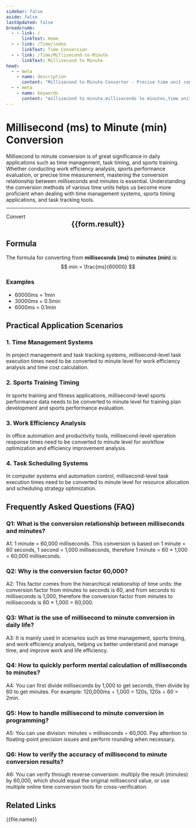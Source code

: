 ```yaml
---
sidebar: false
aside: false
lastUpdated: false
breadcrumb:
  - - link: /
      linkText: Home
  - - link: /Time/index
      linkText: Time Conversion
  - - link: /Time/Millisecond-to-Minute
      linkText: Millisecond to Minute
head:
  - - meta
    - name: description
      content: "Millisecond to Minute Converter - Precise time unit conversion tool, supporting fast conversion from milliseconds to minutes. Suitable for time management, task timing, sports training and other scenarios, providing conversion relationships and practical application guidance for time units such as milliseconds (ms), seconds (s), minutes."
  - - meta
    - name: keywords
      content: "millisecond to minute,milliseconds to minutes,time unit conversion,ms to minute,millisecond converter,minute conversion,time conversion,time management,task timing,sports training,millisecond symbol,time unit,milliseconds,minutes,time measurement,timer"
---
```

# Millisecond (ms) to Minute (min) Conversion

Millisecond to minute conversion is of great significance in daily applications such as time management, task timing, and sports training. Whether conducting work efficiency analysis, sports performance evaluation, or precise time measurement, mastering the conversion relationship between milliseconds and minutes is essential. Understanding the conversion methods of various time units helps us become more proficient when dealing with time management systems, sports timing applications, and task tracking tools.

---
<script setup>
import { onMounted, reactive, inject, ref } from 'vue'
import { NButton,NForm ,NFormItem,NInput,NInputNumber,NSelect,NCard,useMessage,NGrid ,NGi  } from 'naive-ui'
import { defineClientComponent } from 'vitepress'
import { Time } from '../files';

const convert = inject('convert')

const form = reactive({
  number: null,
  result: '',
  title: 'Millisecond to Minute Converter',
  seoKey: [
    'millisecond to minute', 'milliseconds to minutes', 'time unit conversion', 'ms to minute', 'millisecond converter',
    'minute conversion', 'time conversion', 'time management', 'task timing', 'sports training', 'millisecond symbol',
    'time unit', 'milliseconds', 'minutes', 'time measurement', 'timer', 'time calculation',
    'unit conversion', 'time tool', 'conversion formula', 'time conversion table', 'millisecond definition', 'minute definition',
    'time precision', 'timing precision', 'time standard', 'international system of units', 'SI unit', 'time reference',
    'time scale', 'time interval', 'duration', 'time span', 'time range', 'time period',
    'time frequency', 'time beat', 'time rhythm', 'time control', 'time synchronization', 'time calibration',
    'time error'
  ]
})

const convertHandler = () => {
  if (form.number !== null && !isNaN(form.number)) {
    const convertedValue = parseFloat(form.number) / 60000
    form.result = `${form.number}ms = ${convertedValue.toFixed(6)}min`
  } else {
    form.result = 'Please enter a valid number.'
  }
}
</script>

<n-form size="large" :model="form">
  <n-form-item label="Milliseconds (ms)">
    <n-input-number v-model:value="form.number" placeholder="Enter milliseconds" style="width: 100%" />
  </n-form-item>
  <n-form-item>
    <n-button type="info" @click="convertHandler" block>Convert</n-button>
  </n-form-item>
</n-form>

<n-card :title="form.title" size="small" embedded :bordered="false" hoverable>
    <div style="text-align:center;font-size:20px;">
      <strong>{{form.result}}</strong>
    </div>
    <template #footer>
      <div style="font-size:12px;color:#666;text-align:center;">
        <span v-for="(keyword, index) in form.seoKey" :key="index">
          {{ keyword }}<span v-if="index < form.seoKey.length - 1"> | </span>
        </span>
      </div>
    </template>
  </n-card>

## Formula

The formula for converting from **milliseconds (ms)** to **minutes (min)** is:
$$ min = \frac{ms}{60000} $$

### Examples
- 60000ms = 1min
- 30000ms = 0.5min
- 6000ms = 0.1min

## Practical Application Scenarios

### 1. Time Management Systems
In project management and task tracking systems, millisecond-level task execution times need to be converted to minute level for work efficiency analysis and time cost calculation.

### 2. Sports Training Timing
In sports training and fitness applications, millisecond-level sports performance data needs to be converted to minute level for training plan development and sports performance evaluation.

### 3. Work Efficiency Analysis
In office automation and productivity tools, millisecond-level operation response times need to be converted to minute level for workflow optimization and efficiency improvement analysis.

### 4. Task Scheduling Systems
In computer systems and automation control, millisecond-level task execution times need to be converted to minute level for resource allocation and scheduling strategy optimization.

## Frequently Asked Questions (FAQ)

### Q1: What is the conversion relationship between milliseconds and minutes?
A1: 1 minute = 60,000 milliseconds. This conversion is based on 1 minute = 60 seconds, 1 second = 1,000 milliseconds, therefore 1 minute = 60 × 1,000 = 60,000 milliseconds.

### Q2: Why is the conversion factor 60,000?
A2: This factor comes from the hierarchical relationship of time units: the conversion factor from minutes to seconds is 60, and from seconds to milliseconds is 1,000, therefore the conversion factor from minutes to milliseconds is 60 × 1,000 = 60,000.

### Q3: What is the use of millisecond to minute conversion in daily life?
A3: It is mainly used in scenarios such as time management, sports timing, and work efficiency analysis, helping us better understand and manage time, and improve work and life efficiency.

### Q4: How to quickly perform mental calculation of milliseconds to minutes?
A4: You can first divide milliseconds by 1,000 to get seconds, then divide by 60 to get minutes. For example: 120,000ms ÷ 1,000 = 120s, 120s ÷ 60 = 2min.

### Q5: How to handle millisecond to minute conversion in programming?
A5: You can use division: minutes = milliseconds ÷ 60,000. Pay attention to floating-point precision issues and perform rounding when necessary.

### Q6: How to verify the accuracy of millisecond to minute conversion results?
A6: You can verify through reverse conversion: multiply the result (minutes) by 60,000, which should equal the original millisecond value, or use multiple online time conversion tools for cross-verification.
## Related Links
<n-grid x-gap="12" :cols="2">
  <n-gi v-for="(file, index) in Time" :key="index">
    <n-button
      text
      tag="a"
      :href="file.path"
      type="info"
    >
      {{file.name}}
    </n-button>
  </n-gi>
</n-grid>